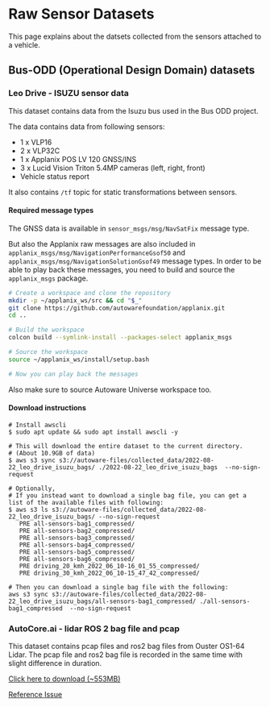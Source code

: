 # Raw Sensor Datasets

This page explains about the datsets collected from the sensors attached to a vehicle.

## Bus-ODD (Operational Design Domain) datasets

### Leo Drive - ISUZU sensor data

This dataset contains data from the Isuzu bus used in the Bus ODD project.

The data contains data from following sensors:

- 1 x VLP16
- 2 x VLP32C
- 1 x Applanix POS LV 120 GNSS/INS
- 3 x Lucid Vision Triton 5.4MP cameras (left, right, front)
- Vehicle status report

It also contains `/tf` topic for static transformations between sensors.

#### Required message types

The GNSS data is available in `sensor_msgs/msg/NavSatFix` message type.

But also the Applanix raw messages are also included in `applanix_msgs/msg/NavigationPerformanceGsof50` and `applanix_msgs/msg/NavigationSolutionGsof49` message types.
In order to be able to play back these messages, you need to build and source the `applanix_msgs` package.

```bash
# Create a workspace and clone the repository
mkdir -p ~/applanix_ws/src && cd "$_"
git clone https://github.com/autowarefoundation/applanix.git
cd ..

# Build the workspace
colcon build --symlink-install --packages-select applanix_msgs

# Source the workspace
source ~/applanix_ws/install/setup.bash

# Now you can play back the messages
```

Also make sure to source Autoware Universe workspace too.

#### Download instructions

```console
# Install awscli
$ sudo apt update && sudo apt install awscli -y

# This will download the entire dataset to the current directory.
# (About 10.9GB of data)
$ aws s3 sync s3://autoware-files/collected_data/2022-08-22_leo_drive_isuzu_bags/ ./2022-08-22_leo_drive_isuzu_bags  --no-sign-request

# Optionally,
# If you instead want to download a single bag file, you can get a list of the available files with following:
$ aws s3 ls s3://autoware-files/collected_data/2022-08-22_leo_drive_isuzu_bags/ --no-sign-request
   PRE all-sensors-bag1_compressed/
   PRE all-sensors-bag2_compressed/
   PRE all-sensors-bag3_compressed/
   PRE all-sensors-bag4_compressed/
   PRE all-sensors-bag5_compressed/
   PRE all-sensors-bag6_compressed/
   PRE driving_20_kmh_2022_06_10-16_01_55_compressed/
   PRE driving_30_kmh_2022_06_10-15_47_42_compressed/

# Then you can download a single bag file with the following:
aws s3 sync s3://autoware-files/collected_data/2022-08-22_leo_drive_isuzu_bags/all-sensors-bag1_compressed/ ./all-sensors-bag1_compressed  --no-sign-request
```

### AutoCore.ai - lidar ROS 2 bag file and pcap

This dataset contains pcap files and ros2 bag files from Ouster OS1-64 Lidar.
The pcap file and ros2 bag file is recorded in the same time with slight difference in duration.

[Click here to download (~553MB)](https://autoware-files.s3.us-west-2.amazonaws.com/collected_data/2022-04-14_autocore-lidar-bag-pcap/Lidar_Data_220414_bag_pcap.zip)

[Reference Issue](https://github.com/autowarefoundation/autoware.universe/issues/562#issuecomment-1102662448)
